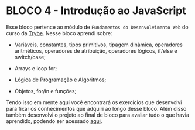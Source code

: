 # BLOCO 4 - Introdução ao JavaScript

Esse bloco pertence ao módulo de `Fundamentos do Desenvolvimento Web` do curso da [Trybe](https://www.betrybe.com/). Nesse bloco aprendi sobre:

* Variáveis, constantes, tipos primitivos, tipagem dinâmica, operadores aritméticos, operadores de atribuição, operadores lógicos, if/else e switch/case; 

* Arrays e loop for;

* Lógica de Programação e Algoritmos; 

* Objetos, for/in e funções;


Tendo isso em mente aqui você encontrará os exercícios que desenvolvi para fixar os conhecimentos que adquiri ao longo desse bloco. Além disso também desenvolvi o projeto ao final de bloco para avaliar tudo o que havia aprendido, podendo ser acessado [aqui](linkProjetoDoBloco).
